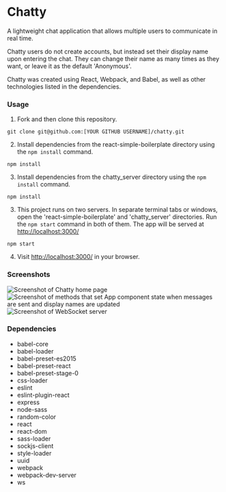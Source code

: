 Chatty
=====================

A lightweight chat application that allows multiple users to communicate in real time.

Chatty users do not create accounts, but instead set their display name upon entering the chat. They can change their name as many times as they want, or leave it as the default 'Anonymous'.

Chatty was created using React, Webpack, and Babel, as well as other technologies listed in the dependencies.

### Usage

1. Fork and then clone this repository.

```
git clone git@github.com:[YOUR GITHUB USERNAME]/chatty.git
```

2. Install dependencies from the react-simple-boilerplate directory using the `npm install` command.

```
npm install
```

3. Install dependencies from the chatty_server directory using the `npm install` command.

```
npm install
```

3. This project runs on two servers. In separate terminal tabs or windows, open the 'react-simple-boilerplate' and 'chatty_server' directories. Run the `npm start` command in both of them. The app will be served at <http://localhost:3000/>

```
npm start
```
4. Visit <http://localhost:3000/> in your browser.

### Screenshots

![Screenshot of Chatty home page](https://github.com/TheresaCampbell/react-simple-boilerplate/blob/master/docs/chatty.png?raw=true)
![Screenshot of methods that set App component state when messages are sent and display names are updated](https://github.com/TheresaCampbell/react-simple-boilerplate/blob/master/docs/state-setting-methods.png?raw=true)
![Screenshot of WebSocket server](https://github.com/TheresaCampbell/react-simple-boilerplate/blob/master/docs/websocket-server.png?raw=true)

### Dependencies

* babel-core
* babel-loader
* babel-preset-es2015
* babel-preset-react
* babel-preset-stage-0
* css-loader
* eslint
* eslint-plugin-react
* express
* node-sass
* random-color
* react
* react-dom
* sass-loader
* sockjs-client
* style-loader
* uuid
* webpack
* webpack-dev-server
* ws